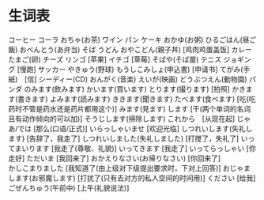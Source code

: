 # 生词表
コーヒー
コーラ
おちゃ(お茶)
ワイン
パン
ケーキ
おかゆ(お粥)
ひるごはん(昼ご飯)
おべんとう(あ弁当)
そば
うどん
おやこどん(親子丼)  [鸡肉鸡蛋盖饭]
カレー
たまご(卵)
チーズ
リンゴ  [苹果]
イチゴ  [草莓]
そばや(そば屋)
テニス
ジョギング  [慢跑]
サッカー
やきゅう(野球)
もうしこみしょ(申込書)  [申请书]
てがみ(手紙)　[信]
シーディー(CD)
おんがく(音楽)
えいが(映画)
どうぶつえん(動物園)
パンダ
のみます(飲みます)
かいます(買います)
とります(撮ります)  [拍照]
かきます(書きます)
よみます(読みます)
ききます(聞きます)
たべます(食べます)  [吃(吃药时不管是药水还是药片都用这个)]
みます(見ます)
します  [干(两个单词的名词且有动作倾向的可以加)]
そうじします(掃除します)
これから　[从现在起]
じゃあ/では [那么(口语/正式)]
いらっしゃいませ    [欢迎光临]
しつれいします(失礼します)  [告辞了，我走了]
しつれいしました(失礼しました)  [打搅了，失礼了]
いってまいります    [我走了(尊敬、礼貌)]
いってきます    [我走了]
いってらっしゃい    [你走好]
ただいま    [我回来了]
おかえりなさい(お帰りなさい)    [你回来了]    
かしこまりました    [我知道了(由上级对下级提出要求时，下对上回答)]
おじゃまします(お邪魔します)    [打扰了(只有去对方的私人空间的时间用)]
ください    [给我]
ごぜんちゅう(午前中)    [上午(礼貌说法)]

























